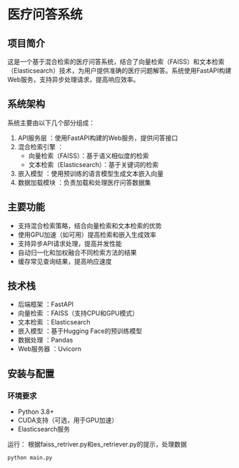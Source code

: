 # 医疗问答系统
## 项目简介
这是一个基于混合检索的医疗问答系统，结合了向量检索（FAISS）和文本检索（Elasticsearch）技术，为用户提供准确的医疗问题解答。系统使用FastAPI构建Web服务，支持异步处理请求，提高响应效率。

## 系统架构
系统主要由以下几个部分组成：

1. API服务层 ：使用FastAPI构建的Web服务，提供问答接口
2. 混合检索引擎 ：
   - 向量检索（FAISS）：基于语义相似度的检索
   - 文本检索（Elasticsearch）：基于关键词的检索
3. 嵌入模型 ：使用预训练的语言模型生成文本嵌入向量
4. 数据加载模块 ：负责加载和处理医疗问答数据集
## 主要功能
- 支持混合检索策略，结合向量检索和文本检索的优势
- 使用GPU加速（如可用）提高检索和嵌入生成效率
- 支持异步API请求处理，提高并发性能
- 自动归一化和加权融合不同检索方法的结果
- 缓存常见查询结果，提高响应速度
## 技术栈
- 后端框架 ：FastAPI
- 向量检索 ：FAISS（支持CPU和GPU模式）
- 文本检索 ：Elasticsearch
- 嵌入模型 ：基于Hugging Face的预训练模型
- 数据处理 ：Pandas
- Web服务器 ：Uvicorn
## 安装与配置
### 环境要求
- Python 3.8+
- CUDA支持（可选，用于GPU加速）
- Elasticsearch服务

运行：
根据faiss_retriver.py和es_retriever.py的提示，处理数据

```bash
python main.py